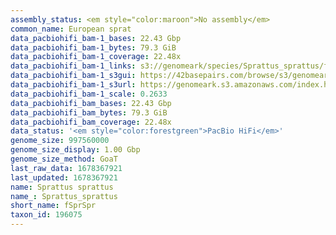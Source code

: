```yaml
---
assembly_status: <em style="color:maroon">No assembly</em>
common_name: European sprat
data_pacbiohifi_bam-1_bases: 22.43 Gbp
data_pacbiohifi_bam-1_bytes: 79.3 GiB
data_pacbiohifi_bam-1_coverage: 22.48x
data_pacbiohifi_bam-1_links: s3://genomeark/species/Sprattus_sprattus/fSprSpr1/genomic_data/pacbio_hifi/<br>
data_pacbiohifi_bam-1_s3gui: https://42basepairs.com/browse/s3/genomeark/species/Sprattus_sprattus/fSprSpr1/genomic_data/pacbio_hifi/
data_pacbiohifi_bam-1_s3url: https://genomeark.s3.amazonaws.com/index.html?prefix=species/Sprattus_sprattus/fSprSpr1/genomic_data/pacbio_hifi/
data_pacbiohifi_bam-1_scale: 0.2633
data_pacbiohifi_bam_bases: 22.43 Gbp
data_pacbiohifi_bam_bytes: 79.3 GiB
data_pacbiohifi_bam_coverage: 22.48x
data_status: '<em style="color:forestgreen">PacBio HiFi</em>'
genome_size: 997560000
genome_size_display: 1.00 Gbp
genome_size_method: GoaT
last_raw_data: 1678367921
last_updated: 1678367921
name: Sprattus sprattus
name_: Sprattus_sprattus
short_name: fSprSpr
taxon_id: 196075
---
```

